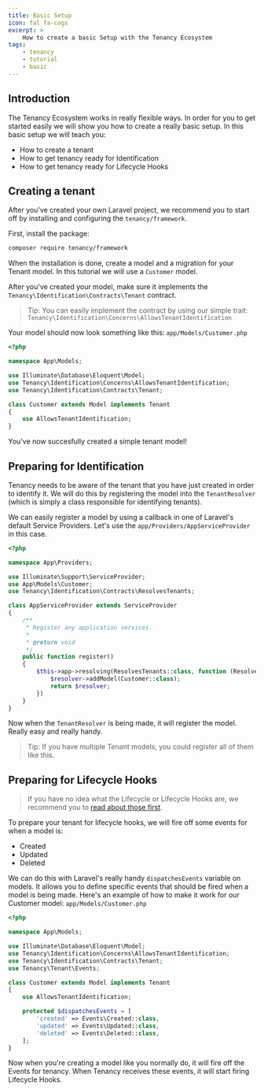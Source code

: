 ```yaml
---
title: Basic Setup
icon: fal fa-cogs
excerpt: >
    How to create a basic Setup with the Tenancy Ecosystem
tags:
    - tenancy
    - tutorial
    - basic
---
```


## Introduction
The Tenancy Ecosystem works in really flexible ways. In order for you to get started easily we will show you how to create a really basic setup. In this basic setup we will teach you:
- How to create a tenant
- How to get tenancy ready for Identification
- How to get tenancy ready for Lifecycle Hooks

## Creating a tenant
After you've created your own Laravel project, we recommend you to start off by installing and configuring the `tenancy/framework`.

First, install the package:
```bash
composer require tenancy/framework
```

When the installation is done, create a model and a migration for your Tenant model. In this tutorial we will use a `Customer` model.

After you've created your model, make sure it implements the `Tenancy\Identification\Contracts\Tenant` contract.
> Tip: You can easily implement the contract by using our simple trait: `Tenancy\Identification\Concerns\AllowsTenantIdentification`

Your model should now look something like this:
`app/Models/Customer.php`
```php
<?php

namespace App\Models;

use Illuminate\Database\Eloquent\Model;
use Tenancy\Identification\Concerns\AllowsTenantIdentification;
use Tenancy\Identification\Contracts\Tenant;

class Customer extends Model implements Tenant
{
    use AllowsTenantIdentification;
}
```

You've now succesfully created a simple tenant model!

## Preparing for Identification
Tenancy needs to be aware of the tenant that you have just created in order to identify it. We will do this by registering the model into the `TenantResolver` (which is simply a class responsible for identifying tenants).

We can easily register a model by using a callback in one of Laravel's default Service Providers. Let's use the `app/Providers/AppServiceProvider` in this case.

```php
<?php

namespace App\Providers;

use Illuminate\Support\ServiceProvider;
use App\Models\Customer;
use Tenancy\Identification\Contracts\ResolvesTenants;

class AppServiceProvider extends ServiceProvider
{
    /**
     * Register any application services.
     *
     * @return void
     */
    public function register()
    {
        $this->app->resolving(ResolvesTenants::class, function (ResolvesTenants $resolver){
            $resolver->addModel(Customer::class);
            return $resolver;
        })
    }
}
```

Now when the `TenantResolver` is being made, it will register the model. Really easy and really handy.
> Tip: If you have multiple Tenant models, you could register all of them like this.

## Preparing for Lifecycle Hooks
> If you have no idea what the Lifecycle or Lifecycle Hooks are, we recommend you to [read about those first](architecture-lifecycle.md).

To prepare your tenant for lifecycle hooks, we will fire off some events for when a model is:
- Created
- Updated
- Deleted

We can do this with Laravel's really handy `dispatchesEvents` variable on models. It allows you to define specific events that should be fired when a model is being made. Here's an example of how to make it work for our Customer model:
`app/Models/Customer.php`
```php
<?php

namespace App\Models;

use Illuminate\Database\Eloquent\Model;
use Tenancy\Identification\Concerns\AllowsTenantIdentification;
use Tenancy\Identification\Contracts\Tenant;
use Tenancy\Tenant\Events;

class Customer extends Model implements Tenant
{
    use AllowsTenantIdentification;

    protected $dispatchesEvents = [
        'created' => Events\Created::class,
        'updated' => Events\Updated::class,
        'deleted' => Events\Deleted::class,
    ];
}
```
Now when you're creating a model like you normally do, it will fire off the Events for tenancy. When Tenancy receives these events, it will start firing Lifecycle Hooks.
